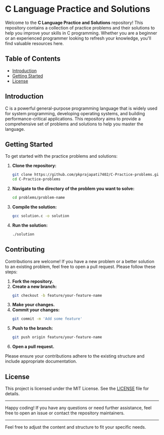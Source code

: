 # C Language Practice and Solutions

Welcome to the **C Language Practice and Solutions** repository! This repository contains a collection of practice problems and their solutions to help you improve your skills in C programming. Whether you are a beginner or an experienced programmer looking to refresh your knowledge, you'll find valuable resources here.

## Table of Contents

- [Introduction](#introduction)
- [Getting Started](#getting-started)
- [License](#license)

## Introduction

C is a powerful general-purpose programming language that is widely used for system programming, developing operating systems, and building performance-critical applications. This repository aims to provide a comprehensive set of problems and solutions to help you master the language.

## Getting Started

To get started with the practice problems and solutions:

1. **Clone the repository:**
   ```sh
   git clone https://github.com/pkprajapati7402/C-Practice-problems.git
   cd C-Practice-problems
   ```

2. **Navigate to the directory of the problem you want to solve:**
   ```sh
   cd problems/problem-name
   ```

3. **Compile the solution:**
   ```sh
   gcc solution.c -o solution
   ```

4. **Run the solution:**
   ```sh
   ./solution
   ```


## Contributing

Contributions are welcome! If you have a new problem or a better solution to an existing problem, feel free to open a pull request. Please follow these steps:

1. **Fork the repository.**
2. **Create a new branch:**
   ```sh
   git checkout -b feature/your-feature-name
   ```
3. **Make your changes.**
4. **Commit your changes:**
   ```sh
   git commit -m 'Add some feature'
   ```
5. **Push to the branch:**
   ```sh
   git push origin feature/your-feature-name
   ```
6. **Open a pull request.**

Please ensure your contributions adhere to the existing structure and include appropriate documentation.

## License

This project is licensed under the MIT License. See the [LICENSE](LICENSE) file for details.

---

Happy coding! If you have any questions or need further assistance, feel free to open an issue or contact the repository maintainers.

---

Feel free to adjust the content and structure to fit your specific needs.
